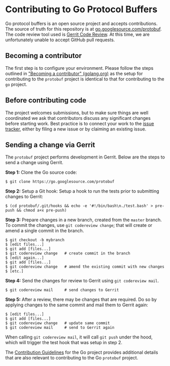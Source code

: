 # Contributing to Go Protocol Buffers

Go protocol buffers is an open source project and accepts contributions.
The source of truth for this repository is at
[go.googlesource.com/protobuf](https://go.googlesource.com/protobuf).
The code review tool used is
[Gerrit Code Review](https://www.gerritcodereview.com/).
At this time, we are unfortunately unable to accept GitHub pull requests.


## Becoming a contributor

The first step is to configure your environment.
Please follow the steps outlined in
["Becoming a contributor" (golang.org)](https://golang.org/doc/contribute.html#contributor)
as the setup for contributing to the `protobuf` project is identical
to that for contributing to the `go` project.


## Before contributing code

The project welcomes submissions, but to make sure things are well coordinated
we ask that contributors discuss any significant changes before starting work.
Best practice is to connect your work to the
[issue tracker](https://github.com/golang/protobuf/issues),
either by filing a new issue or by claiming an existing issue.


## Sending a change via Gerrit

The `protobuf` project performs development in Gerrit.
Below are the steps to send a change using Gerrit.


**Step 1:** Clone the Go source code:
```
$ git clone https://go.googlesource.com/protobuf
```

**Step 2:** Setup a Git hook:
Setup a hook to run the tests prior to submitting changes to Gerrit:
```
$ (cd protobuf/.git/hooks && echo -e '#!/bin/bash\n./test.bash' > pre-push && chmod a+x pre-push)
```

**Step 3:** Prepare changes in a new branch, created from the `master` branch.
To commit the changes, use `git codereview change`;
that will create or amend a single commit in the branch.

```
$ git checkout -b mybranch
$ [edit files...]
$ git add [files...]
$ git codereview change   # create commit in the branch
$ [edit again...]
$ git add [files...]
$ git codereview change   # amend the existing commit with new changes
$ [etc.]
```

**Step 4:** Send the changes for review to Gerrit using `git codereview mail`.
```
$ git codereview mail     # send changes to Gerrit
```

**Step 5:** After a review, there may be changes that are required.
Do so by applying changes to the same commit and mail them to Gerrit again:
```
$ [edit files...]
$ git add [files...]
$ git codereview change   # update same commit
$ git codereview mail     # send to Gerrit again
```

When calling `git codereview mail`, it will call `git push` under the hood,
which will trigger the test hook that was setup in step 2.

The [Contribution Guidelines](https://golang.org/doc/contribute.html) for the
Go project provides additional details that are also relevant to
contributing to the Go `protobuf` project.
